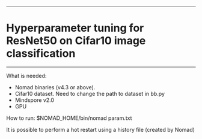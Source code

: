********************************************************************
# Hyperparameter tuning for ResNet50 on Cifar10 image classification
********************************************************************

What is needed: 
- Nomad binaries (v4.3 or above).
- Cifar10 dataset. Need to change the path to dataset in bb.py
- Mindspore v2.0
- GPU

How to run:
$NOMAD_HOME/bin/nomad param.txt

It is possible to perform a hot restart using a history file (created 
by Nomad)
